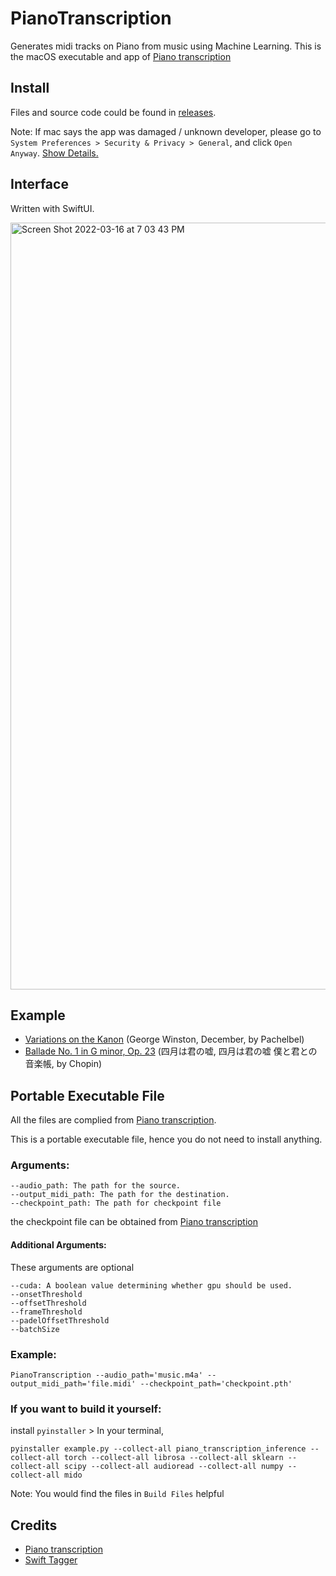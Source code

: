 # PianoTranscription
Generates midi tracks on Piano from music using Machine Learning. This is the macOS executable and app of [Piano transcription](https://github.com/bytedance/piano_transcription)

## Install
Files and source code could be found in [releases](https://github.com/Vaida12345/PianoTranscription/releases).

Note: If mac says the app was damaged / unknown developer, please go to `System Preferences > Security & Privacy > General`, and click `Open Anyway`. [Show Details.](https://github.com/Vaida12345/Annotation/wiki#why-i-cant-open-the-app)

## Interface
Written with SwiftUI.

<img width="1227" alt="Screen Shot 2022-03-16 at 7 03 43 PM" src="https://user-images.githubusercontent.com/91354917/158576353-f44ab0ce-1f20-4f99-8882-dbf5466f0796.png">

## Example
- [Variations on the Kanon](https://github.com/Vaida12345/PianoTranscription/files/9120096/Variations.on.the.Kanon.midi.zip) (George Winston, December, by Pachelbel)
- [Ballade No. 1 in G minor, Op. 23](https://github.com/Vaida12345/PianoTranscription/files/9120105/Ballade.No.1.in.G.minor.Op.23.midi.zip) (四月は君の嘘, 四月は君の嘘 僕と君との音楽帳, by Chopin)

## Portable Executable File
All the files are complied from [Piano transcription](https://github.com/bytedance/piano_transcription).

This is a portable executable file, hence you do not need to install anything.

### Arguments:
```
--audio_path: The path for the source.
--output_midi_path: The path for the destination.
--checkpoint_path: The path for checkpoint file
```
the checkpoint file can be obtained from [Piano transcription](https://github.com/bytedance/piano_transcription)

#### Additional Arguments:
These arguments are optional
```
--cuda: A boolean value determining whether gpu should be used.
--onsetThreshold
--offsetThreshold
--frameThreshold
--padelOffsetThreshold
--batchSize
```

### Example:
`PianoTranscription --audio_path='music.m4a' --output_midi_path='file.midi' --checkpoint_path='checkpoint.pth'`

### If you want to build it yourself:

install `pyinstaller` > In your terminal, 

`pyinstaller example.py --collect-all piano_transcription_inference --collect-all torch --collect-all librosa --collect-all sklearn --collect-all scipy --collect-all audioread --collect-all numpy --collect-all mido`

Note: You would find the files in `Build Files` helpful

## Credits
- [Piano transcription](https://github.com/bytedance/piano_transcription)
- [Swift Tagger](https://github.com/NCrusher74/SwiftTagger)
